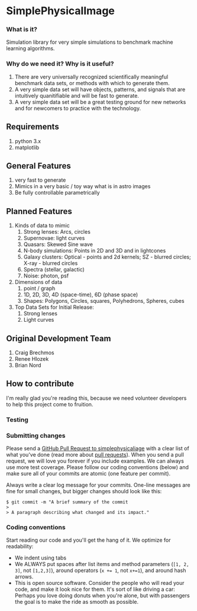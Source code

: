 # SimplePhysicalImage

### What is it?
Simulation library for very simple simulations to benchmark machine learning algorithms.

### Why do we need it? Why is it useful?
1. There are very universally recognized scientifically meaningful benchmark data sets, or methods with which to generate them.
2. A very simple data set will have objects, patterns, and signals that are intuitively quanitifiable and will be fast to generate.
3. A very simple data set will be a great testing ground for new networks and for newcomers to practice with the technology.

## Requirements
1. python 3.x
2. matplotlib

## General Features
1. very fast to generate
2. Mimics in a very basic / toy way what is in astro images
3. Be fully controllable parametrically

## Planned Features
1. Kinds of data to mimic
	1. Strong lenses: Arcs, circles
	2. Supernovae: light curves
	3. Quasars: Skewed Sine wave
	4. N-body simulations: Points in 2D and 3D and in lightcones
	5. Galaxy clusters: Optical - points and 2d kernels; SZ - blurred circles; X-ray - blurred circles
	6. Spectra (stellar, galactic)
	7. Noise: photon, psf
2. Dimensions of data
	1. point / graph
	2. 1D, 2D, 3D, 4D (space-time), 6D (phase space)
	3. Shapes: Polygons, Circles, squares, Polyhedrons, Spheres, cubes
3. Top Data Sets for Initial Release:
	1. Strong lenses
	2. Light curves

## Original Development Team
1. Craig Brechmos
2. Renee Hlozek
3. Brian Nord


## How to contribute

I'm really glad you're reading this, because we need volunteer developers to help this project come to fruition.

### Testing

### Submitting changes

Please send a [GitHub Pull Request to simplephysicaliage](https://github.com/deepskies/SimplePhysicalImage/pull/new/master) with a clear list of what you've done (read more about [pull requests](http://help.github.com/pull-requests/)). When you send a pull request, we will love you forever if you include examples. We can always use more test coverage. Please follow our coding conventions (below) and make sure all of your commits are atomic (one feature per commit).

Always write a clear log message for your commits. One-line messages are fine for small changes, but bigger changes should look like this:

    $ git commit -m "A brief summary of the commit
    > 
    > A paragraph describing what changed and its impact."

### Coding conventions

Start reading our code and you'll get the hang of it. We optimize for readability:

  * We indent using tabs
  * We ALWAYS put spaces after list items and method parameters (`[1, 2, 3]`, not `[1,2,3]`), around operators (`x += 1`, not `x+=1`), and around hash arrows.
  * This is open source software. Consider the people who will read your code, and make it look nice for them. It's sort of like driving a car: Perhaps you love doing donuts when you're alone, but with passengers the goal is to make the ride as smooth as possible.
